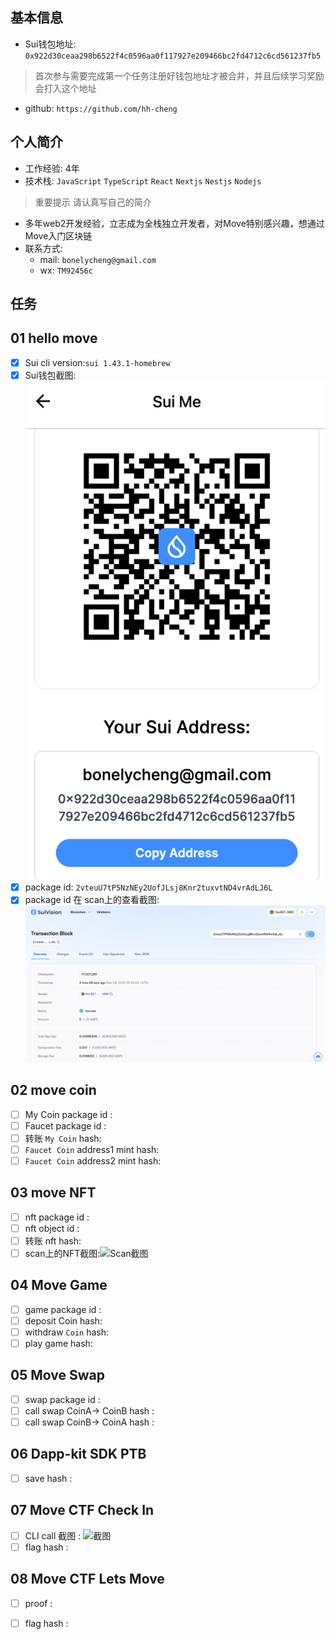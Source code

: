 ## 基本信息
- Sui钱包地址: `0x922d30ceaa298b6522f4c0596aa0f117927e209466bc2fd4712c6cd561237fb5`
> 首次参与需要完成第一个任务注册好钱包地址才被合并，并且后续学习奖励会打入这个地址
- github: `https://github.com/hh-cheng`

## 个人简介
- 工作经验: 4年
- 技术栈: `JavaScript` `TypeScript` `React` `Nextjs` `Nestjs` `Nodejs`
> 重要提示 请认真写自己的简介
- 多年web2开发经验，立志成为全栈独立开发者，对Move特别感兴趣，想通过Move入门区块链
- 联系方式:
  - mail: `bonelycheng@gmail.com` 
  - wx: `TM92456c`

## 任务

##   01 hello move  
- [x] Sui cli version:`sui 1.43.1-homebrew`
- [x] Sui钱包截图: ![Sui钱包截图](./scan/wallet.jpg)
- [x] package id: `2vteuU7tP5NzNEy2UofJLsj8Knr2tuxvtND4vrAdLJ6L`
- [x] package id 在 scan上的查看截图:![Scan截图](./scan/package.jpg)

##   02 move coin
- [ ] My Coin package id : 
- [ ] Faucet package id : 
- [ ] 转账 `My Coin` hash:
- [ ] `Faucet Coin` address1 mint hash:
- [ ] `Faucet Coin` address2 mint hash:

##   03 move NFT
- [ ] nft package id :
- [ ] nft object id : 
- [ ] 转账 nft  hash:
- [ ] scan上的NFT截图:![Scan截图](./images/你的图片地址)

##   04 Move Game
- [ ] game package id :
- [ ] deposit Coin hash:
- [ ] withdraw `Coin` hash:
- [ ] play game hash:

##   05 Move Swap
- [ ] swap package id :
- [ ] call swap CoinA-> CoinB  hash :
- [ ] call swap CoinB-> CoinA  hash :

##   06 Dapp-kit SDK PTB
- [ ] save hash :

##   07 Move CTF Check In
- [ ] CLI call 截图 : ![截图](./images/你的图片地址)
- [ ] flag hash :

##   08 Move CTF Lets Move
- [ ] proof : 
- [ ] flag hash :

